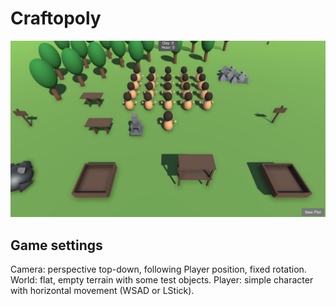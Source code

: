 # Craftopoly
![](/screen01.jpg)
## Game settings
Camera: perspective top-down, following Player position, fixed rotation.
World: flat, empty terrain with some test objects.
Player: simple character with horizontal movement (WSAD or LStick).
